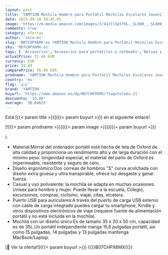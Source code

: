```yaml
---
layout: post
title: 'YAMTION Mochila Hombre para Portátil Mochilas Escolares Juveniles con Puerto USB Resistente al Agua Oxford-35L'
date: 2023-09-10 18:45:01
image: 'https://m.media-amazon.com/images/I/41zllVplYhL._SL500_._SL400_.jpg'
comments: true
category: ofertas
author: 'tole.es'
slug: 'B07CHPX6MX-es YAMTION Mochila Hombre para Portátil Mochilas Escolares...'
sku: 'B07CHPX6MX-es'
tags: [ 'Accesorios','Accesorios para portátiles y netbooks','Bolsas y fundas para portátiles y netbooks','Informática','Los favoritos de nuestros clientes: Informática','Mochilas para portátiles y netbooks','Self Service','Special Features Stores','mochila','partition_000','partition_022','yamtion','🇪🇸', ]
actualPrice: 31.44 EUR
currency: EUR
price: 31.44
comparePrice: 36.99 EUR
prodname: 'YAMTION Mochila Hombre para Portátil Mochilas Escolares Juveniles con Puerto USB Resistente al Agua Oxford-35L'
country: 'es'
flag: '🇪🇸'
brand: 'YAMTION'
buyurl: 'https://www.amazon.es/dp/B07CHPX6MX/?tag=tolees-21'
descuento: '15.00'
average: '30.04625'
---
```


Está [{{< param title >}}]({{< param buyurl >}}) en el siguiente enlace!

[![{{< param prodname >}}]({{< param image >}})]({{< param buyurl >}})

ℹ️:

- Material:Morral del ordenador portátil está hecha de tela de Oxford de alta calidad y proporciona un rendimiento alto y de larga duración con el mínimo peso. longevidad especial, el material del paño de Oxford es impermeable, resistente y seguro de cero.
- Diseño ergonómico:Dos correas de hombros "S" curva acolchada con diseño extra gruesa y ultra transpirable, ofrece luz desgaste y ganar fuerza.
- Casual y uso polivalente: la mochila se adapta en muchas ocasiones. Unisex para hombre y mujer. Puede llevar a la escuela, Colegio, excursiones, compras, ciclismo, viajar, citas, etcetera.
- Puerto USB para auriculares:A través del puerto de carga USB externo con cable de carga integrado puedes cargar tu smartphone, Kindle y otros dispositivos electrónicos de viaje (requiere fuente de alimentación portátil y no está incluida en la mochila).
- Mochila con un diseño único:Es de tamaño 35 x 20 x 50 cm, capacidad es de 35L.Un portátil independiente manga 15,6 pulgadas portátil, así como 15 pulgadas, 14 pulgadas y 13 pulgadas mantenga MacBook/Laptop.

[🛒 Ver la oferta!!]({{< param buyurl >}})
{{<world>}}B07CHPX6MX{{</world>}}
